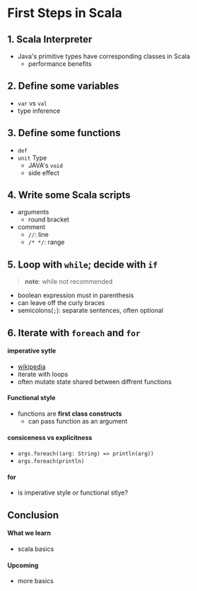 # First Steps in Scala
## 1. Scala Interpreter
- Java's primitive types have corresponding classes in Scala
  - performance benefits

## 2. Define some variables
- `var` vs `val`
- type inference

## 3. Define some functions
- `def`
- `unit` Type
  - JAVA's `void`
  - side effect

## 4. Write some Scala scripts
- arguments
  - round bracket
- comment
  - `//`: line
  - `/* */`: range

## 5. Loop with `while`; decide with `if`
> **note**: while not recommended

- boolean expression must in parenthesis
- can leave off the curly braces
- semicolons(`;`): separate sentences, often optional

## 6. Iterate with `foreach` and `for`
#### imperative sytle
- [wikipedia](https://en.wikipedia.org/wiki/Imperative_programming)
- iterate with loops
- often mutate state shared between diffrent functions

#### Functional style
- functions are **first class constructs**
  - can pass function as an argument

#### consiceness vs explicitness
- `args.foreach((arg: String) => println(arg))`
- `args.foreach(println)`

#### for
- is imperative style or functional stlye?


## Conclusion
#### What we learn
- scala basics

#### Upcoming
- more basics
